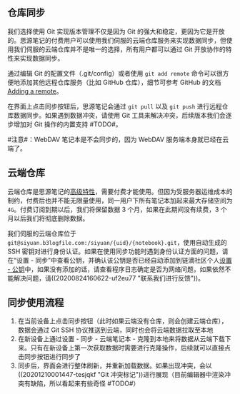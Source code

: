 ## 仓库同步

我们选择使用 Git 实现版本管理不仅是因为 Git 的强大和稳定，更因为它是开放的。思源笔记的付费用户可以使用我们伺服的云端仓库服务来实现数据同步，但使用我们伺服的云端仓库并不是唯一的选择，所有用户都可以通过 Git 开放协作的特性来实现数据同步。

通过编辑 Git 的配置文件（.git/config）或者使用 `git add remote` 命令可以很方便地添加其他远程仓库服务（比如 GitHub 仓库），细节可参考 GitHub 的文档 [Adding a remote](https://docs.github.com/en/free-pro-team@latest/github/using-git/adding-a-remote)。

在界面上点击同步按钮后，思源笔记会通过 `git pull` 以及 `git push` 进行远程仓库数据同步。如果遇到数据冲突，请使用 Git 工具来解决冲突，后续版本我们会逐步增加对 Git 操作的内置支持 #TODO#。

#注意#：WebDAV 笔记本是不会同步的，因为 WebDAV 服务端本身就已经在云端了。

## 云端仓库

云端仓库是思源笔记的[高级特性](https://github.com/siyuan-note/siyuan/projects/1)，需要付费才能使用。但因为受服务器运维成本的制约，付费后也并不能无限量使用，同一用户下所有笔记本加起来最大存储空间为 `4G`。付费订阅到期以后，我们将保留数据 3 个月，如果在此期间没有续费，3 个月以后我们将彻底删除数据。

我们伺服的云端仓库位于 `git@siyuan.b3logfile.com:/siyuan/{uid}/{notebook}.git`，使用自动生成的 SSH 密钥对进行身份认证。如果在使用同步功能时遇到身份认证方面的问题，请在“设置 - 同步”中查看公钥，并确认该公钥是否已经自动添加到链滴社区个人[设置 - 公钥](https://ld246.com/settings/key)中，如果没有添加的话，请查看程序日志确定是否为网络问题，如果依然不能解决问题，请((20200824160622-uf2eu77 "联系我们进行反馈"))。

## 同步使用流程

1. 在当前设备上点击同步按钮（此时如果云端没有仓库，则会创建云端仓库），数据会通过 Git SSH 协议推送到云端，同时也会将云端数据拉取至本地
2. 在新设备上通过设置 - 同步 - 云端笔记本 - 克隆到本地来将数据从云端下载下来。只有在新设备上第一次获取数据时需要进行克隆操作，后续就可以直接点击同步按钮进行同步了
3. 同步后，界面会进行整体刷新，并重新加载数据。如果出现冲突，会以 ((20201210001447-tesjqkf "Git 冲突标记"))进行展现（目前编辑器中渲染冲突有缺陷，所以看起来有些奇怪 #TODO#）
